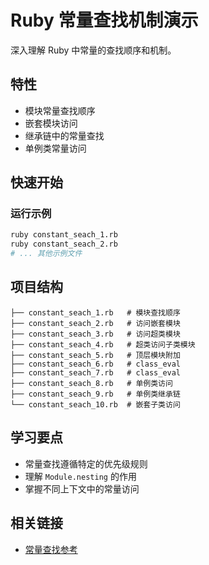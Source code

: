 # Ruby 常量查找机制演示

深入理解 Ruby 中常量的查找顺序和机制。

## 特性

- 模块常量查找顺序
- 嵌套模块访问
- 继承链中的常量查找
- 单例类常量访问

## 快速开始

### 运行示例
```bash
ruby constant_seach_1.rb
ruby constant_seach_2.rb
# ... 其他示例文件
```

## 项目结构

```
├── constant_seach_1.rb   # 模块查找顺序
├── constant_seach_2.rb   # 访问嵌套模块
├── constant_seach_3.rb   # 访问超类模块
├── constant_seach_4.rb   # 超类访问子类模块
├── constant_seach_5.rb   # 顶层模块附加
├── constant_seach_6.rb   # class_eval
├── constant_seach_7.rb   # class_eval
├── constant_seach_8.rb   # 单例类访问
├── constant_seach_9.rb   # 单例类继承链
└── constant_seach_10.rb  # 嵌套子类访问
```

## 学习要点

- 常量查找遵循特定的优先级规则
- 理解 `Module.nesting` 的作用
- 掌握不同上下文中的常量访问

## 相关链接

- [常量查找参考](http://cirw.in/blog/constant-lookup)